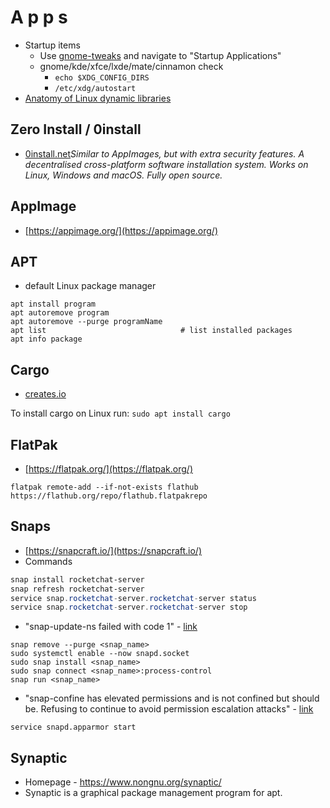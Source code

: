 # A p p s

- Startup items
  - Use [gnome-tweaks](https://itsfoss.com/gnome-tweak-tool/) and navigate to "Startup Applications"
  - gnome/kde/xfce/lxde/mate/cinnamon check
    - `echo $XDG_CONFIG_DIRS`
    - `/etc/xdg/autostart`
- [Anatomy of Linux dynamic libraries](https://developer.ibm.com/tutorials/l-dynamic-libraries/)


## Zero Install / 0install
- [0install.net](https://0install.net)_Similar to AppImages, but with extra security features. A decentralised cross-platform software installation system. Works on Linux, Windows and macOS. Fully open source._

## AppImage
- [https://appimage.org/](https://appimage.org/)

## APT
- default Linux package manager
````
apt install program
apt autoremove program
apt autoremove --purge programName
apt list                              # list installed packages
apt info package
````

## Cargo
- [creates.io](https://crates.io/)

To install cargo on Linux run: `sudo apt install cargo`

## FlatPak
- [https://flatpak.org/](https://flatpak.org/)
````
flatpak remote-add --if-not-exists flathub https://flathub.org/repo/flathub.flatpakrepo
````

## Snaps
- [https://snapcraft.io/](https://snapcraft.io/)
- Commands
````powershell
snap install rocketchat-server
snap refresh rocketchat-server
service snap.rocketchat-server.rocketchat-server status
service snap.rocketchat-server.rocketchat-server stop
````
- "snap-update-ns failed with code 1" - [link](https://github.com/wekan/wekan-snap/issues/121)
````
snap remove --purge <snap_name>
sudo systemctl enable --now snapd.socket
sudo snap install <snap_name>
sudo snap connect <snap_name>:process-control
snap run <snap_name>
````
- "snap-confine has elevated permissions and is not confined but should be. Refusing to continue to avoid permission escalation attacks" - [link](https://stackoverflow.com/questions/70053614/snap-confine-has-elevated-permissions-and-is-not-confined-but-should-be-refusin)
````
service snapd.apparmor start 
````
## Synaptic
- Homepage - https://www.nongnu.org/synaptic/
- Synaptic is a graphical package management program for apt.
